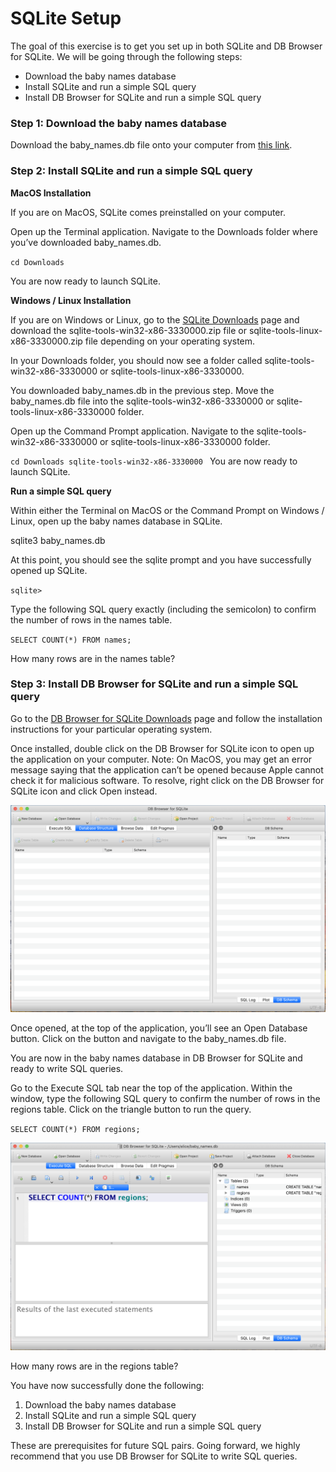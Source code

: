 # SQLite Setup
The goal of this exercise is to get you set up in both SQLite and DB Browser for SQLite. We will be going through the following steps:
* Download the baby names database
* Install SQLite and run a simple SQL query
* Install DB Browser for SQLite and run a simple SQL query

### Step 1: Download the baby names database

Download the baby_names.db file onto your computer from [this link](https://metis-curriculum-development.s3.amazonaws.com/baby_names.db).  

### Step 2: Install SQLite and run a simple SQL query

**MacOS Installation**

If you are on MacOS, SQLite comes preinstalled on your computer.

Open up the Terminal application. Navigate to the Downloads folder where you’ve downloaded baby_names.db.

`cd Downloads`

You are now ready to launch SQLite.

**Windows / Linux Installation**

If you are on Windows or Linux, go to the [SQLite Downloads](https://www.sqlite.org/download.html) page and download 
the sqlite-tools-win32-x86-3330000.zip file or sqlite-tools-linux-x86-3330000.zip file depending on your operating system.

In your Downloads folder, you should now see a folder called sqlite-tools-win32-x86-3330000 or sqlite-tools-linux-x86-3330000.

You downloaded baby_names.db in the previous step. Move the baby_names.db file into the sqlite-tools-win32-x86-3330000 or sqlite-tools-linux-x86-3330000 folder.

Open up the Command Prompt application. Navigate to the sqlite-tools-win32-x86-3330000 or sqlite-tools-linux-x86-3330000 folder.

`cd Downloads sqlite-tools-win32-x86-3330000
`
You are now ready to launch SQLite.

**Run a simple SQL query**

Within either the Terminal on MacOS or the Command Prompt on Windows / Linux, open up the baby names database in SQLite.

sqlite3 baby_names.db

At this point, you should see the sqlite prompt and you have successfully opened up SQLite.

`sqlite>`

Type the following SQL query exactly (including the semicolon) to confirm the number of rows in the names table.

`SELECT COUNT(*) FROM names;`

How many rows are in the names table?

### Step 3: Install DB Browser for SQLite and run a simple SQL query

Go to the [DB Browser for SQLite Downloads](https://sqlitebrowser.org/dl/) page and follow the installation instructions 
for your particular operating system.

Once installed, double click on the DB Browser for SQLite icon to open up the application on your computer. 
Note: On MacOS, you may get an error message saying that the application can’t be opened because Apple cannot check it 
for malicious software. To resolve, right click on the DB Browser for SQLite icon and click Open instead.

![](images/browser.png)

Once opened, at the top of the application, you’ll see an Open Database button. Click on the button and navigate to the baby_names.db file.

You are now in the baby names database in DB Browser for SQLite and ready to write SQL queries.

Go to the Execute SQL tab near the top of the application. Within the window, type the following SQL query to confirm 
the number of rows in the regions table. Click on the triangle button to run the query.

`SELECT COUNT(*) FROM regions;`

![](images/regions.png)

How many rows are in the regions table?

You have now successfully done the following:
1. Download the baby names database
2. Install SQLite and run a simple SQL query
3. Install DB Browser for SQLite and run a simple SQL query

These are prerequisites for future SQL pairs. Going forward, we highly recommend that you use DB Browser for SQLite to write SQL queries.
